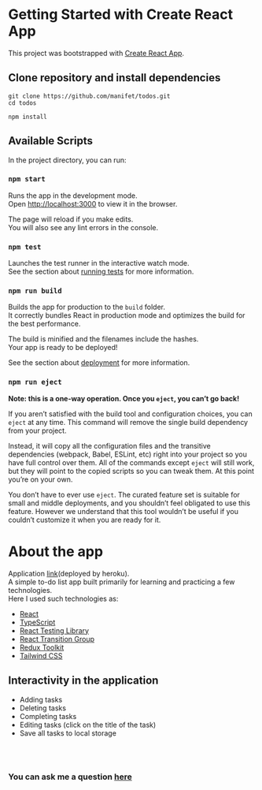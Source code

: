 # Getting Started with Create React App

This project was bootstrapped with [Create React App](https://github.com/facebook/create-react-app).

## Clone repository and install dependencies

```
git clone https://github.com/manifet/todos.git
cd todos
```

```
npm install
```

## Available Scripts

In the project directory, you can run:

### `npm start`

Runs the app in the development mode.\
Open [http://localhost:3000](http://localhost:3000) to view it in the browser.

The page will reload if you make edits.\
You will also see any lint errors in the console.

### `npm test`

Launches the test runner in the interactive watch mode.\
See the section about [running tests](https://facebook.github.io/create-react-app/docs/running-tests) for more information.

### `npm run build`

Builds the app for production to the `build` folder.\
It correctly bundles React in production mode and optimizes the build for the best performance.

The build is minified and the filenames include the hashes.\
Your app is ready to be deployed!

See the section about [deployment](https://facebook.github.io/create-react-app/docs/deployment) for more information.

### `npm run eject`

**Note: this is a one-way operation. Once you `eject`, you can’t go back!**

If you aren’t satisfied with the build tool and configuration choices, you can `eject` at any time. This command will remove the single build dependency from your project.

Instead, it will copy all the configuration files and the transitive dependencies (webpack, Babel, ESLint, etc) right into your project so you have full control over them. All of the commands except `eject` will still work, but they will point to the copied scripts so you can tweak them. At this point you’re on your own.

You don’t have to ever use `eject`. The curated feature set is suitable for small and middle deployments, and you shouldn’t feel obligated to use this feature. However we understand that this tool wouldn’t be useful if you couldn’t customize it when you are ready for it.

# About the app
Application [link](https://todos-manifet.herokuapp.com/)(deployed by heroku). \
A simple to-do list app built primarily for learning and practicing a few technologies.\
Here I used such technologies as:
- [React](https://reactjs.org/)
- [TypeScript](https://www.typescriptlang.org/)
- [React Testing Library](https://testing-library.com/)
- [React Transition Group](https://reactcommunity.org/react-transition-group/)
- [Redux Toolkit](https://redux-toolkit.js.org/)
- [Tailwind CSS](https://tailwindcss.com/)
## Interactivity in the application
- Adding tasks
- Deleting tasks
- Completing tasks
- Editing tasks (сlick on the title of the task)
- Save all tasks to local storage
<br/>
<br/>

### You can ask me a question [here](https://github.com/manifet/todos/issues)
